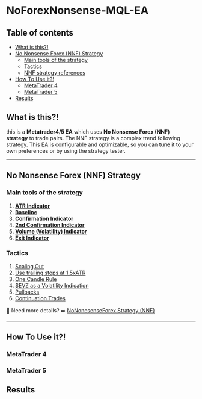 # NoForexNonsense-MQL-EA

## Table of contents

- [What is this?!](#what-is-this)
- [No Nonsense Forex (NNF) Strategy](#no-nonsense-forex-nnf-strategy)
	- [Main tools of the strategy](#main-tools-of-the-strategy)
	- [Tactics](#tactics)
	- [NNF strategy references](#nnf-strategy-references)
- [How To Use it?!](#how-to-use-it)
	- [MetaTrader 4](#metatrader-4)
	- [MetaTrader 5](#metatrader-5)
- [Results](#results)

## What is this?!

this is a **Metatrader4/5 EA** which uses **No Nonsense Forex (NNF) strategy** to trade pairs. The NNF strategy is a complex trend following strategy. This EA is configurable and optimizable, so you can tune it to your own preferences or by using the strategy tester.

---
## No Nonsense Forex (NNF) Strategy

### Main tools of the strategy

1. [**ATR Indicator**](https://www.youtube.com/watch?v=bqWLFNpK6eg) 
2. [**Baseline**](https://www.youtube.com/watch?v=x_8wfjTLdoY)
3. **Confirmation Indicator**
4. [**2nd Confirmation Indicator**](https://www.youtube.com/watch?v=JxUtee7krFc)
5. [**Volume (Volatility) Indicator**](https://www.youtube.com/watch?v=NWqbmPC3bD8&t=57s)
6. [**Exit Indicator**](https://www.youtube.com/watch?v=1b3D1gNUyiw)

### Tactics

1. [Scaling Out](https://www.youtube.com/watch?v=tJBmVhefMeE)
2. [Use trailing stops at 1.5xATR](https://www.youtube.com/watch?v=Bsc_1GwKINM)
3. [One Candle Rule](https://www.youtube.com/watch?v=YW2-91DNlIM)
4. [$EVZ as a Volatility Indication](https://www.youtube.com/watch?v=N8Kbk0cwIWg)
5. [Pullbacks](https://www.youtube.com/watch?v=JssEr6mopDc)
6. [Continuation Trades](https://www.youtube.com/watch?v=0SFM5t_XjwQ)

🤔 Need more details? ➡️ [NoNonesenseForex Strategy (NNF)](./docs/NoNonesenseForex%20Strategy%20(NNF).md)

---
## How To Use it?!



### MetaTrader 4


### MetaTrader 5


## Results




